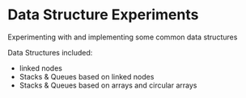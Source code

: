 # Data Structure Experiments
Experimenting with and implementing some common data structures

Data Structures included:
- linked nodes
- Stacks & Queues based on linked nodes
- Stacks & Queues based on arrays and circular arrays
